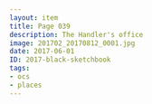 ```yaml
---
layout: item
title: Page 039
description: The Handler's office
image: 201702_20170812_0001.jpg
date: 2017-06-01
ID: 2017-black-sketchbook
tags: 
- ocs 
- places
---
```

